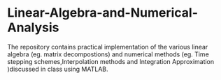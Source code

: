 # Linear-Algebra-and-Numerical-Analysis
The repository contains practical implementation of the various linear algebra (eg. matrix decompostions) and numerical methods (eg. Time stepping schemes,Interpolation methods and Integration Approximation  )discussed in class using MATLAB.

